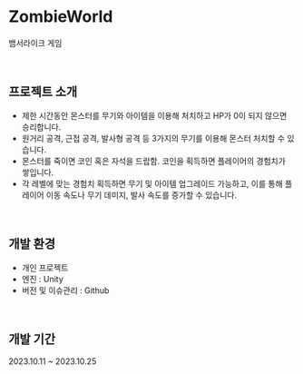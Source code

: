 # ZombieWorld
뱀서라이크 게임 

 
## 프로젝트 소개
- 제한 시간동안 몬스터를 무기와 아이템을 이용해 처치하고 HP가 0이 되지 않으면 승리합니다. 
- 원거리 공격, 근접 공격, 발사형 공격 등 3가지의 무기를 이용해 몬스터 처치할 수 있습니다. 
- 몬스터를 죽이면 코인 혹은 자석을 드랍함. 코인을 획득하면 플레이어의 경험치가 쌓입니다. 
- 각 레벨에 맞는 경험치 획득하면 무기 및 아이템 업그레이드 가능하고, 이를 통해 플레이어 이동 속도나 무기 데미지, 발사 속도를 증가할 수 있습니다.



 
## 개발 환경
- 개인 프로젝트 
- 엔진 : Unity
- 버전 및 이슈관리 : Github

 
## 개발 기간
2023.10.11 ~ 2023.10.25

